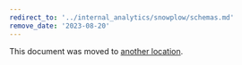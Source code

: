 ```yaml
---
redirect_to: '../internal_analytics/snowplow/schemas.md'
remove_date: '2023-08-20'
---
```


This document was moved to [another location](../internal_analytics/snowplow/schemas.md).

<!-- This redirect file can be deleted after <2023-08-20>. -->
<!-- Redirects that point to other docs in the same project expire in three months. -->
<!-- Redirects that point to docs in a different project or site (for example, link is not relative and starts with `https:`) expire in one year. -->
<!-- Before deletion, see: https://docs.gitlab.com/ee/development/documentation/redirects.html
